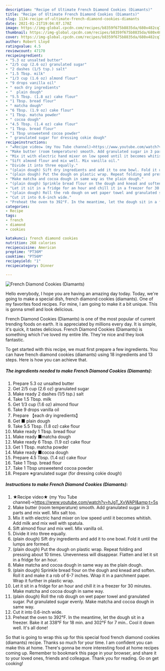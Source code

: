 ```yaml
---
description: "Recipe of Ultimate French Diamond Cookies (Diamants)"
title: "Recipe of Ultimate French Diamond Cookies (Diamants)"
slug: 1134-recipe-of-ultimate-french-diamond-cookies-diamants
date: 2021-01-21T19:04:07.170Z
image: https://img-global.cpcdn.com/recipes/b8359f675b8835da/680x482cq70/french-diamond-cookies-diamants-recipe-main-photo.jpg
thumbnail: https://img-global.cpcdn.com/recipes/b8359f675b8835da/680x482cq70/french-diamond-cookies-diamants-recipe-main-photo.jpg
cover: https://img-global.cpcdn.com/recipes/b8359f675b8835da/680x482cq70/french-diamond-cookies-diamants-recipe-main-photo.jpg
author: Robert Lloyd
ratingvalue: 4.5
reviewcount: 47170
recipeingredient:
- "5.3 oz unsalted butter"
- "2/5 cup (2.6 oz) granulated sugar"
- "2 dashes (1/5 tsp.) salt"
- "1.5 Tbsp. milk"
- "1/3 cup (1.6 oz) almond flour"
- "9 drops vanilla oil"
- " each dry ingredients"
- "  plain dough"
- "5.5 Tbsp. (1.8 oz) cake flour"
- "1 Tbsp. bread flour"
- " matcha dough"
- "6 Tbsp. (1.9 oz) cake flour"
- "1 Tbsp. matcha powder"
- " cocoa dough"
- "4.5 Tbsp. (1.4 oz) cake flour"
- "1 Tbsp. bread flour"
- "1 Tbsp unsweetend cocoa powder"
- " granulated sugar for dressing cokie dough"
recipeinstructions:
- "★Recipe video★ (my You Tube channel)→https://www.youtube.com/watch?v=hJgT_XvWAPI&amp;t=5s"
- "Make butter (room temperature) smooth. Add granulated sugar in 3 parts and mix well. Mix salt too."
- "Mix it with electric hand mixer on low speed until it becomes whitish. Add milk and mix well with spatula."
- "Sift almond flour and mix well. Mix vanilla oil."
- "Divide it into three equally."
- "(plain dough) Sift dry ingredients and add it to one bowl. Fold it until the lumps are formed."
- "(plain dough) Put the dough on plastic wrap. Repeat folding and pressing about 10 times. Unevenness will disappear. Flatten and let it sit in a fridge for an hour."
- "Make matcha and cocoa dough in same way as the plain dough."
- "(plain dough) Sprinkle bread flour on the dough and knead and soften. Roll it and make it a rob of 6-7 inches. Wrap it in a parchment paper. Wrap it further in plastic wrap."
- "Let it sit in a fridge for an hour and chill it in a freezer for 30 minutes. Make matcha and cocoa dough in same way."
- "(plain dough) Roll the rob dough on wet paper towel and granulated sugar. Put granulated sugar evenly. Make matcha and cocoa dough in same way."
- "Cut it into 0.6-inch wide."
- "Preheat the oven to 392°F. In the meantime, let the dough sit in a freezer. Bake it at 338°F for 18 min. and 302°F for 7 min.. Cool it down well. It&#39;s all done!"
categories:
- Recipe
tags:
- french
- diamond
- cookies

katakunci: french diamond cookies 
nutrition: 268 calories
recipecuisine: American
preptime: "PT36M"
cooktime: "PT56M"
recipeyield: "1"
recipecategory: Dinner

---
```



![French Diamond Cookies (Diamants)](https://img-global.cpcdn.com/recipes/b8359f675b8835da/680x482cq70/french-diamond-cookies-diamants-recipe-main-photo.jpg)

Hello everybody, I hope you are having an amazing day today. Today, we're going to make a special dish, french diamond cookies (diamants). One of my favorites food recipes. For mine, I am going to make it a bit unique. This is gonna smell and look delicious.



French Diamond Cookies (Diamants) is one of the most popular of current trending foods on earth. It is appreciated by millions every day. It is simple, it's quick, it tastes delicious. French Diamond Cookies (Diamants) is something which I've loved my entire life. They're nice and they look fantastic.


To get started with this recipe, we must first prepare a few ingredients. You can have french diamond cookies (diamants) using 18 ingredients and 13 steps. Here is how you can achieve that.

<!--inarticleads1-->

##### The ingredients needed to make French Diamond Cookies (Diamants):

1. Prepare 5.3 oz unsalted butter
1. Get 2/5 cup (2.6 oz) granulated sugar
1. Make ready 2 dashes (1/5 tsp.) salt
1. Take 1.5 Tbsp. milk
1. Get 1/3 cup (1.6 oz) almond flour
1. Take 9 drops vanilla oil
1. Prepare  【each dry ingredients】
1. Get  ■ plain dough
1. Take 5.5 Tbsp. (1.8 oz) cake flour
1. Make ready 1 Tbsp. bread flour
1. Make ready  ■matcha dough
1. Make ready 6 Tbsp. (1.9 oz) cake flour
1. Get 1 Tbsp. matcha powder
1. Make ready  ■cocoa dough
1. Prepare 4.5 Tbsp. (1.4 oz) cake flour
1. Take 1 Tbsp. bread flour
1. Take 1 Tbsp unsweetend cocoa powder
1. Prepare  ※granulated sugar (for dressing cokie dough)




<!--inarticleads2-->

##### Instructions to make French Diamond Cookies (Diamants):

1. ★Recipe video★ (my You Tube channel)→https://www.youtube.com/watch?v=hJgT_XvWAPI&amp;t=5s
1. Make butter (room temperature) smooth. Add granulated sugar in 3 parts and mix well. Mix salt too.
1. Mix it with electric hand mixer on low speed until it becomes whitish. Add milk and mix well with spatula.
1. Sift almond flour and mix well. Mix vanilla oil.
1. Divide it into three equally.
1. (plain dough) Sift dry ingredients and add it to one bowl. Fold it until the lumps are formed.
1. (plain dough) Put the dough on plastic wrap. Repeat folding and pressing about 10 times. Unevenness will disappear. Flatten and let it sit in a fridge for an hour.
1. Make matcha and cocoa dough in same way as the plain dough.
1. (plain dough) Sprinkle bread flour on the dough and knead and soften. Roll it and make it a rob of 6-7 inches. Wrap it in a parchment paper. Wrap it further in plastic wrap.
1. Let it sit in a fridge for an hour and chill it in a freezer for 30 minutes. Make matcha and cocoa dough in same way.
1. (plain dough) Roll the rob dough on wet paper towel and granulated sugar. Put granulated sugar evenly. Make matcha and cocoa dough in same way.
1. Cut it into 0.6-inch wide.
1. Preheat the oven to 392°F. In the meantime, let the dough sit in a freezer. Bake it at 338°F for 18 min. and 302°F for 7 min.. Cool it down well. It&#39;s all done!




So that is going to wrap this up for this special food french diamond cookies (diamants) recipe. Thanks so much for your time. I am confident you can make this at home. There's gonna be more interesting food at home recipes coming up. Remember to bookmark this page in your browser, and share it to your loved ones, friends and colleague. Thank you for reading. Go on get cooking!
